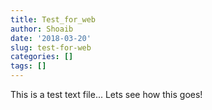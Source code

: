 ```yaml
---
title: Test_for_web
author: Shoaib
date: '2018-03-20'
slug: test-for-web
categories: []
tags: []
---
```

This is a test text file... Lets see how this goes!